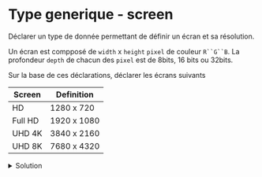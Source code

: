 # Type generique - screen

Déclarer un type de donnée permettant de définir un écran et sa résolution.

Un écran est compposé de `width` x `height` `pixel` de couleur `R``G``B`.
La profondeur `depth` de chacun des `pixel` est de 8bits, 16 bits ou 32bits. 

Sur la base de ces déclarations, déclarer les écrans suivants

| Screen   | Definition  |
|----------|-------------|
| HD       | 1280 x 720  |
| Full HD  | 1920 x 1080 |
| UHD 4K   | 3840 x 2160 |
| UHD 8K   | 7680 x 4320 |

<details>
<summary>Solution</summary>

~~~cpp
#include <iostream>
#include <vector>
#include <cstdint>

using namespace std;

//------------------------------------------------------------
template <typename T>
struct Pixel {
   T R;
   T G;
   T B;
};

//------------------------------------------------------------
template <typename T, int width>
using Line = std::array<Pixel<T>, width>;

//------------------------------------------------------------
template <typename T, int width, int height>
using Screen = std::array< Line<Pixel<T>, width>, height>;

//------------------------------------------------------------
int main() {
   Screen<::uint32_t, 1920, 1080> fullHD;
}
~~~

</details>
